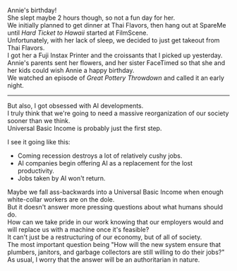 Annie's birthday!  
She slept maybe 2 hours though, so not a fun day for her.  
We initially planned to get dinner at Thai Flavors, then hang out at SpareMe until _Hard Ticket to Hawaii_ started at FilmScene.  
Unfortunately, with her lack of sleep, we decided to just get takeout from Thai Flavors.  
I got her a Fuji Instax Printer and the croissants that I picked up yesterday.  
Annie's parents sent her flowers, and her sister FaceTimed so that she and her kids could wish Annie a happy birthday.  
We watched an episode of _Great Pottery Throwdown_ and called it an early night.  
***
But also, I got obsessed with AI developments.  
I truly think that we're going to need a massive reorganization of our society sooner than we think.  
Universal Basic Income is probably just the first step.  

I see it going like this:  
* Coming recession destroys a lot of relatively cushy jobs.  
* AI companies begin offering AI as a replacement for the lost productivity.  
* Jobs taken by AI won't return.  

Maybe we fall ass-backwards into a Universal Basic Income when enough white-collar workers are on the dole.  
But it doesn't answer more pressing questions about what humans should do.  
How can we take pride in our work knowing that our employers would and will replace us with a machine once it's feasible?  
It can't just be a restructuring of our economy, but of all of society.  
The most important question being "How will the new system ensure that plumbers, janitors, and garbage collectors are still willing to do their jobs?"  
As usual, I worry that the answer will be an authoritarian in nature.  

